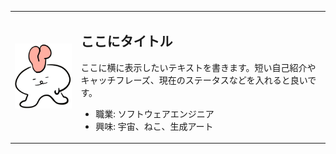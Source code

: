 <table>
  <tr>
    <td valign="middle">
      <img src="./assets/atamakuchi-1.gif" width="200" alt="nani" />
    </td>
    <td valign="middle">
      <h2>ここにタイトル</h2>
      <p>ここに横に表示したいテキストを書きます。短い自己紹介やキャッチフレーズ、現在のステータスなどを入れると良いです。</p>
      <ul>
        <li>職業: ソフトウェアエンジニア</li>
        <li>興味: 宇宙、ねこ、生成アート</li>
      </ul>
    </td>
  </tr>
</table>
